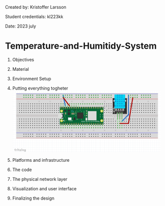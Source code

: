 Created by: Kristoffer Larsson

Student credentials: kl223kk

Date: 2023 july
# Temperature-and-Humitidy-System


1. Objectives


2. Material


3. Environment Setup

4. Putting everything togheter
![Alt Text](2023-06-13.png)

5. Platforms and infrastructure

6. The code

7. The physical network layer

8. Visualization and user interface

9. Finalizing the design
